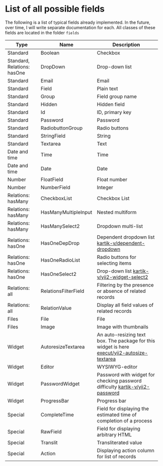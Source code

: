 # List of all possible fields

The following is a list of typical fields already implemented. In the future, over time, I will write separate documentation for each.
All classes of these fields are located in the folder ```fields```

Type | Name | Description
----|---------|-------------
Standard | Boolean | Checkbox
Standard, Relations: hasOne | DropDown | Drop-down list
Standard | Email | Email
Standard | Field | Plain text
Standard | Group | Field group name
Standard | Hidden | Hidden field
Standard | Id | ID, primary key
Standard | Password | Password
Standard | RadiobuttonGroup | Radio buttons
Standard | StringField | String
Standard | Textarea | Text
Date and time | Time | Time
Date and time | Date | Date
Number | FloatField | Float number
Number | NumberField | Integer
Relations: hasMany | CheckboxList | Checkbox List
Relations: hasMany | HasManyMultipleInput | Nested multiform
Relations: hasMany | HasManySelect2 | Dropdown multi-list
Relations: hasOne | HasOneDepDrop | Dependent dropdown list [kartik-v/dependent-dropdown](https://github.com/kartik-v/dependent-dropdown)
Relations: hasOne | HasOneRadioList | Radio buttons for selecting items
Relations: hasOne | HasOneSelect2 | Drop-down list [kartik-v/yii2-widget-select2](https://github.com/kartik-v/yii2-widget-select2)
Relations: all | RelationsFilterField | Filtering by the presence or absence of related records
Relations: all | RelationValue | Display all field values of related records
Files | File | File
Files | Image | Image with thumbnails
Widget | AutoresizeTextarea | An auto-resizing text box. The package for this widget is here [execut/yii2-autosize-textarea](https://github.com/execut/yii2-autosize-textarea)
Widget | Editor | WYSIWYG-editor
Widget | PasswordWidget | Password with widget for checking password difficulty [kartik-v/yii2-password](https://github.com/kartik-v/yii2-password)
Widget | ProgressBar | Progress bar
Special | CompleteTime | Field for displaying the estimated time of completion of a process
Special | RawField | Field for displaying arbitrary HTML
Special | Translit | Transliterated value
Special | Action | Displaying action column for list of records
